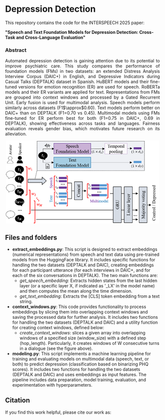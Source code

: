 # Depression Detection
This repository contains the code for the INTERSPEECH 2025 paper: 

**"Speech and Text Foundation Models for Depression Detection: Cross-Task and Cross-Language Evaluation"**

### Abstract

<p align="justify">
Automated depression detection is gaining attention due to its potential to improve psychiatric care. This study compares the performance of foundation models (FMs) in two datasets: an extended Distress Analysis Interview Corpus (DAIC+) in English, and Depressive Indicators during Casual Talks (DEPTALK) dataset in Spanish. HuBERT models and their fine-tuned versions for emotion recognition (ER) are used for speech. RoBERTa models and their ER variants are applied for text. Representations from FMs are grouped into context windows and processed by a Gated Recurrent Unit. Early fusion is used for multimodal analysis. Speech models perform similarly across datasets (F1$\approx$0.60). Text models perform better on DAIC+ than on DEPTALK (F1=0.70 vs 0.45). Multimodal models using FMs fine-tuned for ER perform best for both (F1=0.75 in DAIC+, 0.69 in DEPTALK), showing effectiveness across tasks and languages. Fairness evaluation reveals gender bias, which motivates future research on its alleviation. 
</p>

<p align="center">
  <img src="method.png" alt="Method" width="500"/>
</p>


## Files and folders
* **extract_embeddings.py**: This script is designed to extract embeddings (numerical representations) from speech and text data using pre-trained models from the HuggingFace library. It includes specific functions for handling the two datasets (DEPTALK and DAIC), creating embeddings for each participant utterance (for each interviews in DAIC+, and for each of the six conversations in DEPTALK). The two main functions are:
  * *get_speech_embedding*: Extracts hidden states from the last hidden layer (or a specific layer X, if indicated as '_LX' in the model name) and then computes the mean along the time dimension. 
  * *get_text_embedding*: Extracts the [CLS] token embedding from a text string.
* **context_windows.py**: This code provides functionality to process embeddings by slicing them into overlapping context windows and saving the processed data for further analysis. It includes two functions for handling the two datasets (DEPTALK and DAIC) and a utility function for creating context windows, defined below:
  * *create_context_windows*: slices a given array into overlapping windows of a specified size (window_size) with a defined step (hop_length). Particularly, it creates windows of W consecutive turns in a dialogue (see the figure above).
* **modeling.py**: This script implements a machine learning pipeline for training and evaluating models on multimodal data (speech, text, or both) to predict depression (classification based on binarizing PHQ scores). It includes two functions for handling the two datasets (DEPTALK and DAIC) and uses embeddings as input features. The pipeline includes data preparation, model training, evaluation, and experimentation with hyperparameters.

<!-- * requirements.txt: required packages to be installed. -->

## Citation
If you find this work helpful, please cite our work as:

<!--
Gómez-Zaragozá, L., Marín-Morales, J., Alcañiz, M., Soleymani, M. (2025) Speech and Text Foundation Models for Depression Detection: Cross-Task and Cross-Language Evaluation. Proc. INTERSPEECH 2025, XXXX-XXXX, doi: 

```
 @inproceedings{gomezzaragoza23_interspeech,
  author={Lucía Gómez-Zaragozá and Simone Wills and Cristian Tejedor-Garcia and Javier Marín-Morales and Mariano Alcañiz and Helmer Strik},
  title={{Alzheimer Disease Classification through ASR-based Transcriptions: Exploring the Impact of Punctuation and Pauses}},
  year=2023,
  booktitle={Proc. INTERSPEECH 2023},
  pages={2403--2407},
  doi={10.21437/Interspeech.2023-1734}
}
```

-->
